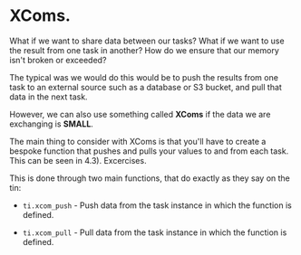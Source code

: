 # XComs.

What if we want to share data between our tasks? What if we want to use the result from one task in another? How do we ensure that our memory isn't broken or exceeded?

The typical was we would do this would be to push the results from one task to an external source such as a database or S3 bucket, and pull that data in the next task.

However, we can also use something called **XComs** if the data we are exchanging is **SMALL**.

The main thing to consider with XComs is that you'll have to create a bespoke function that pushes and pulls your values to and from each task. This can be seen in 4.3). Excercises.

This is done through two main functions, that do exactly as they say on the tin:

* ```ti.xcom_push``` - Push data from the task instance in which the function is defined.

* ```ti.xcom_pull``` - Pull data from the task instance in which the function is defined.